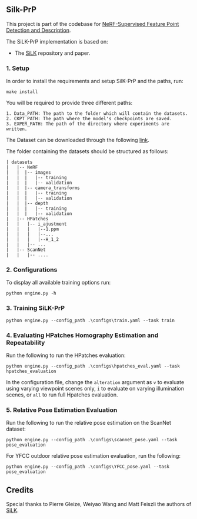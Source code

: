   
## Silk-PrP ##
This project is part of the codebase for [NeRF-Supervised Feature Point Detection and Description](https://arxiv.org/abs/2403.08156).
  
  The SiLK-PrP implementation is based on:

  - The [SiLK](https://github.com/facebookresearch/silk) repository and paper.


  ### 1. Setup ###

  
  In order to install the requirements and setup SilK-PrP and the paths, run:
 
  ```
  make install
  ```

  You will be required to provide three different paths:

    1. Data_PATH: The path to the folder which will contain the datasets.
    2. CKPT_PATH: The path where the model's checkpoints are saved.
    3. EXPER_PATH: The path of the directory where experiments are written.

The Dataset can be downloaded through the following [link](https://onedrive.live.com/?authkey=%21AOl8awdUggCQMYM&id=365F2D732BD86585%21108&cid=365F2D732BD86585).

The folder containing the datasets should be structured as follows:
```
| datasets
|   |-- NeRF
|   |  |-- images
|   |  |   |-- training
|   |  |   |-- validation
|   |  |-- camera_transforms
|   |  |   |-- training
|   |  |   |-- validation
|   |  |-- depth
|   |  |   |-- training
|   |  |   |-- validation
|   |-- HPatches
|   |   |-- i_ajustment
|   |   |   |--1.ppm
|   |   |   |--...
|   |   |   |--H_1_2
|   |   |-- ...
|   |-- ScanNet
|   |   |-- ....
```


### 2. Configurations ###

To display all available training options run:
  ```
  python engine.py -h
  ```


### 3. Training SiLK-PrP ###
```
python engine.py --config_path .\configs\train.yaml --task train
```

### 4. Evaluating HPatches Homography Estimation and Repeatability ###

Run the following to run the HPatches evaluation:

```
python engine.py --config_path .\configs\hpatches_eval.yaml --task hpatches_evaluation
```

In the configuration file, change the `alteration` argument as `v` to evaluate using varying viewpoint scenes only, `i` to evaluate on varying illumination scenes, or `all` to run full Hpatches evaluation.

### 5. Relative Pose Estimation Evaluation ###

Run the following to run the relative pose estimation on the ScanNet dataset:

```
python engine.py --config_path .\configs\scannet_pose.yaml --task pose_evaluation
```

For YFCC outdoor relative pose estimation evaluation, run the following:
```
python engine.py --config_path .\configs\YFCC_pose.yaml --task pose_evaluation
```

## Credits

Special thanks to Pierre Gleize, Weiyao Wang and Matt Feiszli the authors of [SiLK](https://arxiv.org/abs/2304.06194).
